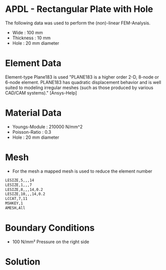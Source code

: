 # APDL - Rectangular Plate with Hole

The following data was used to perform the (non)-linear FEM-Analysis.

  - Wide : 100 mm 
  - Thickness : 10 mm
  - Hole : 20 mm diameter 

#  Element Data
Element-type Plane183 is used
"PLANE183 is a higher order 2-D, 8-node or 6-node element. PLANE183 has quadratic displacement behavior and is well suited to modeling irregular meshes (such as those produced by various CAD/CAM systems)." [Ansys-Help]

# Material Data
  - Youngs-Module : 210000 N/mm^2 
  - Poisson-Ratio : 0.3
  - Hole : 20 mm diameter 

# Mesh
  - For the mesh a mapped mesh is used to reduce the element number
```sh
LESIZE,5,,,14                
LESIZE,1,,,7                 
LESIZE,8,,,14,0.2            
LESIZE,10,,,14,0.2           
LCCAT,7,11                   
MSHKEY,1                     
AMESH,All  
```
# Boundary Conditions
- 100 N/mm² Pressure on the right side


# Solution
